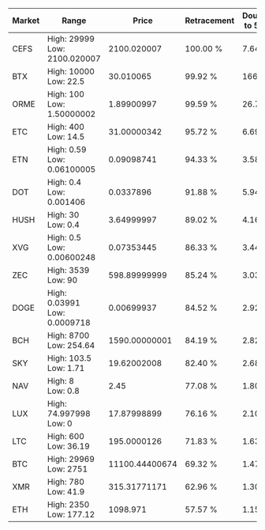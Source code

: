 | Market | Range | Price| Retracement | Doubles to 50% |
| --- | --- | --- | --- | --- |
| CEFS | High: 29999<br />Low: 2100.020007 | 2100.020007 | 100.00 % | 7.64 |
| BTX | High: 10000<br />Low: 22.5 | 30.010065 | 99.92 % | 166.99 |
| ORME | High: 100<br />Low: 1.50000002 | 1.89900997 | 99.59 % | 26.72 |
| ETC | High: 400<br />Low: 14.5 | 31.00000342 | 95.72 % | 6.69 |
| ETN | High: 0.59<br />Low: 0.06100005 | 0.09098741 | 94.33 % | 3.58 |
| DOT | High: 0.4<br />Low: 0.001406 | 0.0337896 | 91.88 % | 5.94 |
| HUSH | High: 30<br />Low: 0.4 | 3.64999997 | 89.02 % | 4.16 |
| XVG | High: 0.5<br />Low: 0.00600248 | 0.07353445 | 86.33 % | 3.44 |
| ZEC | High: 3539<br />Low: 90 | 598.89999999 | 85.24 % | 3.03 |
| DOGE | High: 0.03991<br />Low: 0.0009718 | 0.00699937 | 84.52 % | 2.92 |
| BCH | High: 8700<br />Low: 254.64 | 1590.00000001 | 84.19 % | 2.82 |
| SKY | High: 103.5<br />Low: 1.71 | 19.62002008 | 82.40 % | 2.68 |
| NAV | High: 8<br />Low: 0.8 | 2.45 | 77.08 % | 1.80 |
| LUX | High: 74.997998<br />Low: 0 | 17.87998899 | 76.16 % | 2.10 |
| LTC | High: 600<br />Low: 36.19 | 195.0000126 | 71.83 % | 1.63 |
| BTC | High: 29969<br />Low: 2751 | 11100.44400674 | 69.32 % | 1.47 |
| XMR | High: 780<br />Low: 41.9 | 315.31771171 | 62.96 % | 1.30 |
| ETH | High: 2350<br />Low: 177.12 | 1098.971 | 57.57 % | 1.15 |
